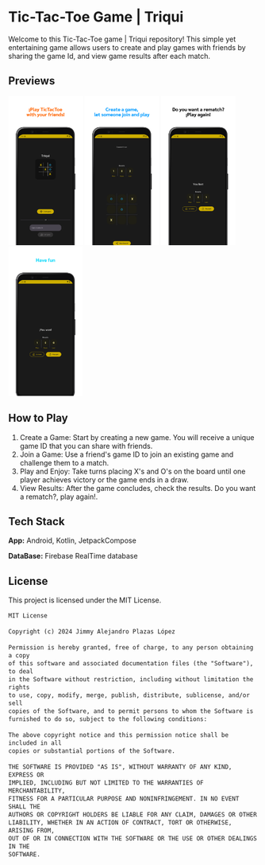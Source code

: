 
# Tic-Tac-Toe Game | Triqui

Welcome to this Tic-Tac-Toe game | Triqui repository! This simple yet entertaining game allows users to create and play games with friends by sharing the game Id, and view game results after each match.


## Previews

<p>
    <img src="https://github.com/jimmyale3102/tictactoe_triqui/blob/main/assets/0.png" height="300"/>
    <img src="https://github.com/jimmyale3102/tictactoe_triqui/blob/main/assets/1.png" height="300"/>
    <img src="https://github.com/jimmyale3102/tictactoe_triqui/blob/main/assets/2.png" height="300"/>
    <img src="https://github.com/jimmyale3102/tictactoe_triqui/blob/main/assets/3.png" height="300"/>
</p>


## How to Play

1. Create a Game: Start by creating a new game. You will receive a unique game ID that you can share with friends.
2. Join a Game: Use a friend's game ID to join an existing game and challenge them to a match.
3. Play and Enjoy: Take turns placing X's and O's on the board until one player achieves victory or the game ends in a draw.
4. View Results: After the game concludes, check the results. Do you want a rematch?, play again!.


## Tech Stack

**App:** Android, Kotlin, JetpackCompose

**DataBase:** Firebase RealTime database


## License
This project is licensed under the MIT License. 

    MIT License

    Copyright (c) 2024 Jimmy Alejandro Plazas López

    Permission is hereby granted, free of charge, to any person obtaining a copy
    of this software and associated documentation files (the "Software"), to deal
    in the Software without restriction, including without limitation the rights
    to use, copy, modify, merge, publish, distribute, sublicense, and/or sell
    copies of the Software, and to permit persons to whom the Software is
    furnished to do so, subject to the following conditions:

    The above copyright notice and this permission notice shall be included in all
    copies or substantial portions of the Software.

    THE SOFTWARE IS PROVIDED "AS IS", WITHOUT WARRANTY OF ANY KIND, EXPRESS OR
    IMPLIED, INCLUDING BUT NOT LIMITED TO THE WARRANTIES OF MERCHANTABILITY,
    FITNESS FOR A PARTICULAR PURPOSE AND NONINFRINGEMENT. IN NO EVENT SHALL THE
    AUTHORS OR COPYRIGHT HOLDERS BE LIABLE FOR ANY CLAIM, DAMAGES OR OTHER
    LIABILITY, WHETHER IN AN ACTION OF CONTRACT, TORT OR OTHERWISE, ARISING FROM,
    OUT OF OR IN CONNECTION WITH THE SOFTWARE OR THE USE OR OTHER DEALINGS IN THE
    SOFTWARE.
